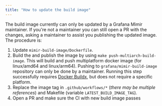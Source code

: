 ```yaml
---
title: "How to update the build image"
---
```


The build image currently can only be updated by a Grafana Mimir maintainer. If you're not a maintainer you can still open a PR with the changes, asking a maintainer to assist you publishing the updated image. The procedure is:

1. Update `mimir-build-image/Dockerfile`.
2. Build the and publish the image by using `make push-multiarch-build-image`. This will build and push multiplatform docker image (for linux/amd64 and linux/arm64). Pushing to `grafana/mimir-build-image` repository can only be done by a maintainer. Running this step successfully requires [Docker Buildx](https://docs.docker.com/buildx/working-with-buildx/), but does not require a specific platform.
3. Replace the image tag in `.github/workflows/*` (_there may be multiple references_) and Makefile (variable `LATEST_BUILD_IMAGE_TAG`).
4. Open a PR and make sure the CI with new build image passes
